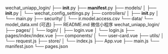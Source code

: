 wechat_uniapp_login/
├── __init__.py
├── __manifest__.py
├── models/
│   ├── __init__.py
│   └── wechat_config_settings.py
├── controllers/
│   ├── __init__.py
│   └── main.py
├── security/
│   └── ir.model.access.csv
└── data/
    └── model_data.xml (可选)
├── README.md
微信小程序
wechat_uniapp_login/
├── pages/
│   └── login/
│       ├── login.vue
│       └── login.js
├── pages/index/index.vue
├── components/
│   └── user-card.vue
├── utils/
│   └── request.js
├── store/
│   └── index.js
├── App.vue
├── main.js
└── manifest.json
└── pages.json
